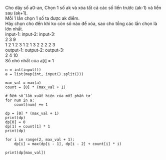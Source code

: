 Cho dãy số a0-an, Chọn 1 số ak và xóa tất cả các số liền trước (ak-1) và liền sau (ak+1).  
Mỗi 1 lần chọn 1 số ta được ak điểm.  
Hãy chọn cho đến khi ko còn số nào để xóa, sao cho tổng các lần chọn là lớn nhất.  
input-1:        input-2:    input-3:   
2               3           9      
1 2             1 2 3       1 2 1 3 2 2 2 2 3  
output-1:       output-2:   output-3:  
2               4           10  
Số nhỏ nhất của a[i] = 1  
```
n = int(input())
a = list(map(int, input().split()))

max_val = max(a)
count = [0] * (max_val + 1)

# Đếm số lần xuất hiện của mỗi phần tử
for num in a:
    count[num] += 1

dp = [0] * (max_val + 1)
print(dp)
dp[0] = 0
dp[1] = count[1] * 1
print(dp)

for i in range(2, max_val + 1):
    dp[i] = max(dp[i - 1], dp[i - 2] + count[i] * i)

print(dp[max_val])
```
